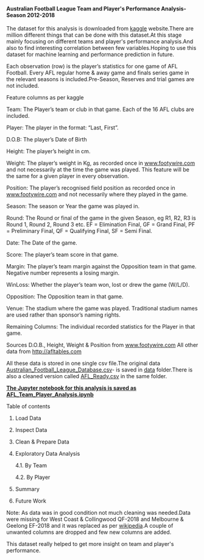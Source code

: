 ####  Australian Football League Team and Player's Performance Analysis-Season 2012-2018

The dataset for this analysis is downloaded from [kaggle](https://www.kaggle.com/stoney71/aflstats) website.There are million different things that can be done with this dataset.At this stage mainly focusing on different teams and player's performance analysis.And also to find interesting correlation between few variables.Hoping to use this dataset for machine learning and performance prediction in future.
 
Each observation (row) is the player’s statistics for one game of AFL Football. Every AFL regular
home & away game and finals series game in the relevant seasons is included.Pre-Season, Reserves and trial games are not included.

Feature columns as per kaggle

Team: The Player’s team or club in that game. Each of the 16 AFL clubs are included.

Player: The player in the format: “Last, First”.

D.O.B: The player’s Date of Birth

Height: The player’s height in cm.

Weight: The player’s weight in Kg, as recorded once in www.footywire.com and not necessarily at
the time the game was played. This feature will be the same for a given player in every observation.

Position: The player’s recognised field position as recorded once in www.footywire.com and not
necessarily where they played in the game.

Season: The season or Year the game was played in.

Round: The Round or final of the game in the given Season, eg R1, R2, R3 is Round 1, Round 2, Round
3 etc. EF = Elimination Final, GF = Grand Final, PF = Preliminary Final, QF = Qualifying Final, SF = Semi
Final.

Date: The Date of the game.

Score: The player’s team score in that game.

Margin: The player’s team margin against the Opposition team in that game. Negative number
represents a losing margin.

WinLoss: Whether the player’s team won, lost or drew the game (W/L/D).

Opposition: The Opposition team in that game.

Venue: The stadium where the game was played. Traditional stadium names are used rather than
sponsor’s naming rights. 

Remaining Columns: The individual recorded statistics for the Player in that game.

Sources
D.O.B., Height, Weight & Position from www.footywire.com
All other data from http://afltables.com

 
All these data is stored in one single csv file.The original data [Australian_Football_League_Database.csv](https://raw.githubusercontent.com/thushara-lakshmanan/DataAnalyticsProjects-Python/master/Data/Australian_Football_League_Database.csv)- is saved  in [data](https://github.com/thushara-lakshmanan/DataAnalyticsProjects-Python/tree/master/Data) folder.There is also a cleaned version called [AFL_Ready.csv](https://raw.githubusercontent.com/thushara-lakshmanan/DataAnalyticsProjects-Python/master/Data/AFL_Ready.csv) in the same folder.

[**The Jupyter notebook for this analysis is saved as AFL_Team_Player_Analysis.ipynb**](https://github.com/thushara-lakshmanan/DataAnalyticsProjects-Python/blob/master/AFL%20Team%20and%20Player%20%20Performance%20Analysis/AFL_Team_Player_Analysis.ipynb)

Table of contents

1. Load Data
2. Inspect Data
3. Clean & Prepare Data
4. Exploratory Data Analysis

    4.1. By Team
    
    4.2. By Player
    
5. Summary
6. Future Work

Note: As data was in good condition not much cleaning was needed.Data were missing for West Coast & Collingwood QF-2018 and Melbourne & Geelong EF-2018 and it was replaced as per [wikipedia](https://en.wikipedia.org/wiki/2018_AFL_finals_series).A couple of unwanted columns are dropped and few new columns are added.

This dataset really helped to get more insight on team and player's performance.